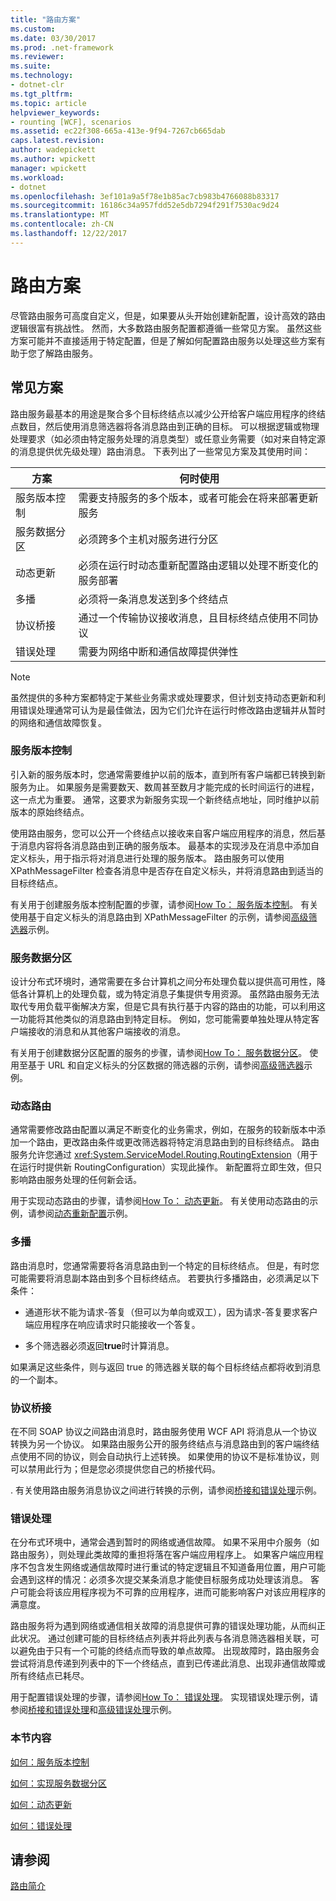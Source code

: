 ```yaml
---
title: "路由方案"
ms.custom: 
ms.date: 03/30/2017
ms.prod: .net-framework
ms.reviewer: 
ms.suite: 
ms.technology:
- dotnet-clr
ms.tgt_pltfrm: 
ms.topic: article
helpviewer_keywords:
- rounting [WCF], scenarios
ms.assetid: ec22f308-665a-413e-9f94-7267cb665dab
caps.latest.revision: 
author: wadepickett
ms.author: wpickett
manager: wpickett
ms.workload:
- dotnet
ms.openlocfilehash: 3ef101a9a5f78e1b85ac7cb983b4766088b83317
ms.sourcegitcommit: 16186c34a957fdd52e5db7294f291f7530ac9d24
ms.translationtype: MT
ms.contentlocale: zh-CN
ms.lasthandoff: 12/22/2017
---
```

# <a name="routing-scenarios"></a>路由方案
尽管路由服务可高度自定义，但是，如果要从头开始创建新配置，设计高效的路由逻辑很富有挑战性。  然而，大多数路由服务配置都遵循一些常见方案。 虽然这些方案可能并不直接适用于特定配置，但是了解如何配置路由服务以处理这些方案有助于您了解路由服务。  
  
## <a name="common-scenarios"></a>常见方案  
 路由服务最基本的用途是聚合多个目标终结点以减少公开给客户端应用程序的终结点数目，然后使用消息筛选器将各消息路由到正确的目标。 可以根据逻辑或物理处理要求（如必须由特定服务处理的消息类型）或任意业务需要（如对来自特定源的消息提供优先级处理）路由消息。 下表列出了一些常见方案及其使用时间：  
  
|方案|何时使用|  
|--------------|--------------|  
|服务版本控制|需要支持服务的多个版本，或者可能会在将来部署更新服务|  
|服务数据分区|必须跨多个主机对服务进行分区|  
|动态更新|必须在运行时动态重新配置路由逻辑以处理不断变化的服务部署|  
|多播|必须将一条消息发送到多个终结点|  
|协议桥接|通过一个传输协议接收消息，且目标终结点使用不同协议|  
|错误处理|需要为网络中断和通信故障提供弹性|  
  
> [!NOTE]
>  虽然提供的多种方案都特定于某些业务需求或处理要求，但计划支持动态更新和利用错误处理通常可认为是最佳做法，因为它们允许在运行时修改路由逻辑并从暂时的网络和通信故障恢复。  
  
### <a name="service-versioning"></a>服务版本控制  
 引入新的服务版本时，您通常需要维护以前的版本，直到所有客户端都已转换到新服务为止。 如果服务是需要数天、数周甚至数月才能完成的长时间运行的进程，这一点尤为重要。 通常，这要求为新服务实现一个新终结点地址，同时维护以前版本的原始终结点。  
  
 使用路由服务，您可以公开一个终结点以接收来自客户端应用程序的消息，然后基于消息内容将各消息路由到正确的服务版本。 最基本的实现涉及在消息中添加自定义标头，用于指示将对消息进行处理的服务版本。 路由服务可以使用 XPathMessageFilter 检查各消息中是否存在自定义标头，并将消息路由到适当的目标终结点。  
  
 有关用于创建服务版本控制配置的步骤，请参阅[How To： 服务版本控制](../../../../docs/framework/wcf/feature-details/how-to-service-versioning.md)。 有关使用基于自定义标头的消息路由到 XPathMessageFilter 的示例，请参阅[高级筛选器](../../../../docs/framework/wcf/samples/advanced-filters.md)示例。  
  
### <a name="service-data-partitioning"></a>服务数据分区  
 设计分布式环境时，通常需要在多台计算机之间分布处理负载以提供高可用性，降低各计算机上的处理负载，或为特定消息子集提供专用资源。 虽然路由服务无法取代专用负载平衡解决方案，但是它具有执行基于内容的路由的功能，可以利用这一功能将其他类似的消息路由到特定目标。 例如，您可能需要单独处理从特定客户端接收的消息和从其他客户端接收的消息。  
  
 有关用于创建数据分区配置的服务的步骤，请参阅[How To： 服务数据分区](../../../../docs/framework/wcf/feature-details/how-to-service-data-partitioning.md)。 使用至基于 URL 和自定义标头的分区数据的筛选器的示例，请参阅[高级筛选器](../../../../docs/framework/wcf/samples/advanced-filters.md)示例。  
  
### <a name="dynamic-routing"></a>动态路由  
 通常需要修改路由配置以满足不断变化的业务需求，例如，在服务的较新版本中添加一个路由，更改路由条件或更改筛选器将特定消息路由到的目标终结点。 路由服务允许您通过 <xref:System.ServiceModel.Routing.RoutingExtension>（用于在运行时提供新 RoutingConfiguration）实现此操作。 新配置将立即生效，但只影响路由服务处理的任何新会话。  
  
 用于实现动态路由的步骤，请参阅[How To： 动态更新](../../../../docs/framework/wcf/feature-details/how-to-dynamic-update.md)。 有关使用动态路由的示例，请参阅[动态重新配置](../../../../docs/framework/wcf/samples/dynamic-reconfiguration.md)示例。  
  
### <a name="multicast"></a>多播  
 路由消息时，您通常需要将各消息路由到一个特定的目标终结点。  但是，有时您可能需要将消息副本路由到多个目标终结点。 若要执行多播路由，必须满足以下条件：  
  
-   通道形状不能为请求-答复（但可以为单向或双工），因为请求-答复要求客户端应用程序在响应请求时只能接收一个答复。  
  
-   多个筛选器必须返回**true**时计算消息。  
  
 如果满足这些条件，则与返回 true 的筛选器关联的每个目标终结点都将收到消息的一个副本。  
  
### <a name="protocol-bridging"></a>协议桥接  
 在不同 SOAP 协议之间路由消息时，路由服务使用 WCF API 将消息从一个协议转换为另一个协议。 如果路由服务公开的服务终结点与消息路由到的客户端终结点使用不同的协议，则会自动执行上述转换。 如果使用的协议不是标准协议，则可以禁用此行为；但是您必须提供您自己的桥接代码。  
  
 . 有关使用路由服务消息协议之间进行转换的示例，请参阅[桥接和错误处理](../../../../docs/framework/wcf/samples/bridging-and-error-handling.md)示例。  
  
### <a name="error-handling"></a>错误处理  
 在分布式环境中，通常会遇到暂时的网络或通信故障。 如果不采用中介服务（如路由服务），则处理此类故障的重担将落在客户端应用程序上。 如果客户端应用程序不包含发生网络或通信故障时进行重试的特定逻辑且不知道备用位置，用户可能会遇到这样的情况：必须多次提交某条消息才能使目标服务成功处理该消息。 客户可能会将该应用程序视为不可靠的应用程序，进而可能影响客户对该应用程序的满意度。  
  
 路由服务将为遇到网络或通信相关故障的消息提供可靠的错误处理功能，从而纠正此状况。 通过创建可能的目标终结点列表并将此列表与各消息筛选器相关联，可以避免由于只有一个可能的终结点而导致的单点故障。 出现故障时，路由服务会尝试将消息传递到列表中的下一个终结点，直到已传递此消息、出现非通信故障或所有终结点已耗尽。  
  
 用于配置错误处理的步骤，请参阅[How To： 错误处理](../../../../docs/framework/wcf/feature-details/how-to-error-handling.md)。 实现错误处理示例，请参阅[桥接和错误处理](../../../../docs/framework/wcf/samples/bridging-and-error-handling.md)和[高级错误处理](../../../../docs/framework/wcf/samples/advanced-error-handling.md)示例。  
  
### <a name="in-this-section"></a>本节内容  
 [如何：服务版本控制](../../../../docs/framework/wcf/feature-details/how-to-service-versioning.md)  
  
 [如何：实现服务数据分区](../../../../docs/framework/wcf/feature-details/how-to-service-data-partitioning.md)  
  
 [如何：动态更新](../../../../docs/framework/wcf/feature-details/how-to-dynamic-update.md)  
  
 [如何：错误处理](../../../../docs/framework/wcf/feature-details/how-to-error-handling.md)  
  
## <a name="see-also"></a>请参阅  
 [路由简介](../../../../docs/framework/wcf/feature-details/routing-introduction.md)
